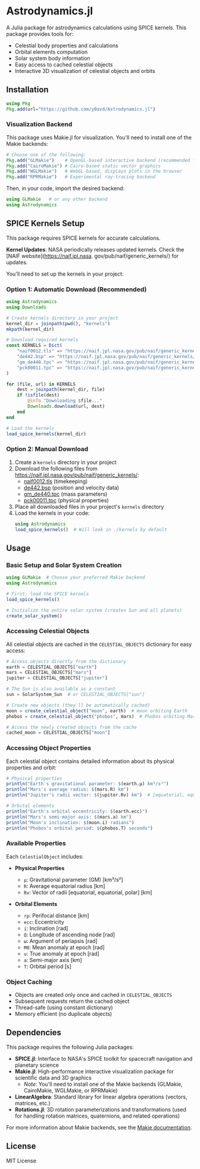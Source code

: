# Astrodynamics.jl

A Julia package for astrodynamics calculations using SPICE kernels. This package provides tools for:
- Celestial body properties and calculations
- Orbital elements computation
- Solar system body information
- Easy access to cached celestial objects
- Interactive 3D visualization of celestial objects and orbits

## Installation

```julia
using Pkg
Pkg.add(url="https://github.com/y0avd/Astrodynamics.jl")
```

### Visualization Backend

This package uses Makie.jl for visualization. You'll need to install one of the Makie backends:

```julia
# Choose one of the following:
Pkg.add("GLMakie")    # OpenGL-based interactive backend (recommended for desktop)
Pkg.add("CairoMakie") # Cairo-based static vector graphics
Pkg.add("WGLMakie")   # WebGL-based, displays plots in the browser
Pkg.add("RPRMakie")   # Experimental ray-tracing backend
```

Then, in your code, import the desired backend:

```julia
using GLMakie   # or any other backend
using Astrodynamics
```

## SPICE Kernels Setup

This package requires SPICE kernels for accurate calculations. 

**Kernel Updates**: NASA periodically releases updated kernels. Check the [NAIF website](https://naif.jpl.nasa.
gov/pub/naif/generic_kernels/) for updates.

You'll need to set up the kernels in your project:

### Option 1: Automatic Download (Recommended)

```julia
using Astrodynamics
using Downloads

# Create kernels directory in your project
kernel_dir = joinpath(pwd(), "kernels")
mkpath(kernel_dir)

# Download required kernels
const KERNELS = Dict(
    "naif0012.tls" => "https://naif.jpl.nasa.gov/pub/naif/generic_kernels/lsk/naif0012.tls",
    "de442.bsp" => "https://naif.jpl.nasa.gov/pub/naif/generic_kernels/spk/planets/de442.bsp",
    "gm_de440.tpc" => "https://naif.jpl.nasa.gov/pub/naif/generic_kernels/pck/gm_de440.tpc",
    "pck00011.tpc" => "https://naif.jpl.nasa.gov/pub/naif/generic_kernels/pck/pck00011.tpc"
)

for (file, url) in KERNELS
    dest = joinpath(kernel_dir, file)
    if !isfile(dest)
        @info "Downloading $file..."
        Downloads.download(url, dest)
    end
end

# Load the kernels
load_spice_kernels(kernel_dir)
```

### Option 2: Manual Download

1. Create a `kernels` directory in your project
2. Download the following files from https://naif.jpl.nasa.gov/pub/naif/generic_kernels/:
   - [naif0012.tls](https://naif.jpl.nasa.gov/pub/naif/generic_kernels/lsk/naif0012.tls) (timekeeping)
   - [de442.bsp](https://naif.jpl.nasa.gov/pub/naif/generic_kernels/spk/planets/de442.bsp) (position and velocity data)
   - [gm_de440.tpc](https://naif.jpl.nasa.gov/pub/naif/generic_kernels/pck/gm_de440.tpc) (mass parameters)
   - [pck00011.tpc](https://naif.jpl.nasa.gov/pub/naif/generic_kernels/pck/pck00011.tpc) (physical properties)
3. Place all downloaded files in your project's `kernels` directory
4. Load the kernels in your code:
   ```julia
   using Astrodynamics
   load_spice_kernels()  # Will look in ./kernels by default
   ```

## Usage

### Basic Setup and Solar System Creation

```julia
using GLMakie  # Choose your preferred Makie backend
using Astrodynamics

# First, load the SPICE kernels
load_spice_kernels()

# Initialize the entire solar system (creates Sun and all planets)
create_solar_system()
```

### Accessing Celestial Objects

All celestial objects are cached in the `CELESTIAL_OBJECTS` dictionary for easy access:

```julia
# Access objects directly from the dictionary
earth = CELESTIAL_OBJECTS["earth"]
mars = CELESTIAL_OBJECTS["mars"]
jupiter = CELESTIAL_OBJECTS["jupiter"]

# The Sun is also available as a constant
sun = SolarSystem_Sun  # or CELESTIAL_OBJECTS["sun"]

# Create new objects (they'll be automatically cached)
moon = create_celestial_object("moon", earth)  # moon orbiting Earth
phobos = create_celestial_object("phobos", mars)  # Phobos orbiting Mars

# Access the newly created objects from the cache
cached_moon = CELESTIAL_OBJECTS["moon"]
```

### Accessing Object Properties

Each celestial object contains detailed information about its physical properties and orbit:

```julia
# Physical properties
println("Earth's gravitational parameter: $(earth.μ) km³/s²")
println("Mars's average radius: $(mars.R) km")
println("Jupiter's radii vector: $(jupiter.Rv) km")  # [equatorial, equatorial, polar]

# Orbital elements
println("Earth's orbital eccentricity: $(earth.ecc)")
println("Mars's semi-major axis: $(mars.a) km")
println("Moon's inclination: $(moon.i) radians")
println("Phobos's orbital period: $(phobos.T) seconds")
```

### Available Properties

Each `CelestialObject` includes:

- **Physical Properties**
  - `μ`: Gravitational parameter (GM) [km³/s²]
  - `R`: Average equatorial radius [km]
  - `Rv`: Vector of radii [equatorial, equatorial, polar] [km]

- **Orbital Elements**
  - `rp`: Perifocal distance [km]
  - `ecc`: Eccentricity
  - `i`: Inclination [rad]
  - `Ω`: Longitude of ascending node [rad]
  - `ω`: Argument of periapsis [rad]
  - `M0`: Mean anomaly at epoch [rad]
  - `ν`: True anomaly at epoch [rad]
  - `a`: Semi-major axis [km]
  - `T`: Orbital period [s]

### Object Caching

- Objects are created only once and cached in `CELESTIAL_OBJECTS`
- Subsequent requests return the cached object
- Thread-safe (using constant dictionary)
- Memory efficient (no duplicate objects)

## Dependencies

This package requires the following Julia packages:

- **SPICE.jl**: Interface to NASA's SPICE toolkit for spacecraft navigation and planetary science
- **Makie.jl**: High-performance interactive visualization package for scientific data and 3D graphics
  - *Note*: You'll need to install one of the Makie backends (GLMakie, CairoMakie, WGLMakie, or RPRMakie)
- **LinearAlgebra**: Standard library for linear algebra operations (vectors, matrices, etc.)
- **Rotations.jl**: 3D rotation parameterizations and transformations (used for handling rotation matrices, quaternions, and related operations)

For more information about Makie backends, see the [Makie documentation](https://docs.makie.org/stable/).

## License
MIT License 
